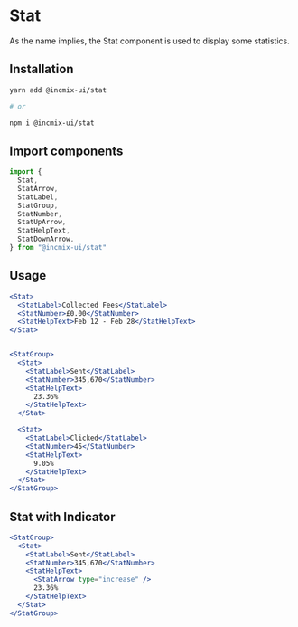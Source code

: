# Stat

As the name implies, the Stat component is used to display some statistics.

## Installation

```sh
yarn add @incmix-ui/stat

# or

npm i @incmix-ui/stat
```

## Import components

```jsx
import {
  Stat,
  StatArrow,
  StatLabel,
  StatGroup,
  StatNumber,
  StatUpArrow,
  StatHelpText,
  StatDownArrow,
} from "@incmix-ui/stat"
```

## Usage

```jsx
<Stat>
  <StatLabel>Collected Fees</StatLabel>
  <StatNumber>£0.00</StatNumber>
  <StatHelpText>Feb 12 - Feb 28</StatHelpText>
</Stat>


<StatGroup>
  <Stat>
    <StatLabel>Sent</StatLabel>
    <StatNumber>345,670</StatNumber>
    <StatHelpText>
      23.36%
    </StatHelpText>
  </Stat>

  <Stat>
    <StatLabel>Clicked</StatLabel>
    <StatNumber>45</StatNumber>
    <StatHelpText>
      9.05%
    </StatHelpText>
  </Stat>
</StatGroup>
```

## Stat with Indicator

```jsx
<StatGroup>
  <Stat>
    <StatLabel>Sent</StatLabel>
    <StatNumber>345,670</StatNumber>
    <StatHelpText>
      <StatArrow type="increase" />
      23.36%
    </StatHelpText>
  </Stat>
</StatGroup>
```
